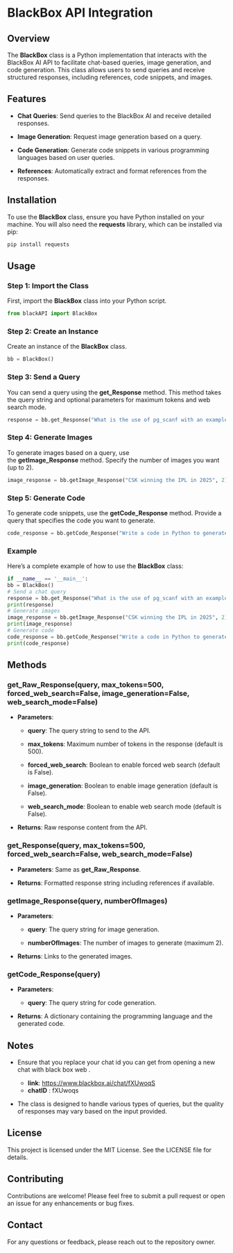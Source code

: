 BlackBox API Integration
========================

Overview
--------

The **BlackBox** class is a Python implementation that interacts with the BlackBox AI API to facilitate chat-based queries, image generation, and code generation. This class allows users to send queries and receive structured responses, including references, code snippets, and images.

Features
--------

*   **Chat Queries**: Send queries to the BlackBox AI and receive detailed responses.
    
*   **Image Generation**: Request image generation based on a query.
    
*   **Code Generation**: Generate code snippets in various programming languages based on user queries.
    
*   **References**: Automatically extract and format references from the responses.
    

Installation
------------

To use the **BlackBox** class, ensure you have Python installed on your machine. You will also need the **requests** library, which can be installed via pip:

```bash 
pip install requests
```

Usage
-----

### Step 1: Import the Class

First, import the **BlackBox** class into your Python script.

```python 
from blackAPI import BlackBox
```

### Step 2: Create an Instance

Create an instance of the **BlackBox** class.

```python 
bb = BlackBox()
```

### Step 3: Send a Query

You can send a query using the **get\_Response** method. This method takes the query string and optional parameters for maximum tokens and web search mode.

```python
response = bb.get_Response("What is the use of pg_scanf with an example?")  2print(response)
```

### Step 4: Generate Images

To generate images based on a query, use the **getImage\_Response** method. Specify the number of images you want (up to 2).

```python
image_response = bb.getImage_Response("CSK winning the IPL in 2025", 2)  2print(image_response)
```

### Step 5: Generate Code

To generate code snippets, use the **getCode\_Response** method. Provide a query that specifies the code you want to generate.

```python
code_response = bb.getCode_Response("Write a code in Python to generate random prime numbers from 1 to 100")  2print(code_response)
```

### Example

Here’s a complete example of how to use the **BlackBox** class:

```python
if __name__ == '__main__':
bb = BlackBox()
# Send a chat query
response = bb.get_Response("What is the use of pg_scanf with an example?")
print(response)
# Generate images
image_response = bb.getImage_Response("CSK winning the IPL in 2025", 2)
print(image_response)
# Generate code
code_response = bb.getCode_Response("Write a code in Python to generate random prime numbers from 1 to 100")
print(code_response)
```

Methods
-------

### **get\_Raw\_Response(query, max\_tokens=500, forced\_web\_search=False, image\_generation=False, web\_search\_mode=False)**

*   **Parameters**:
    
    *   **query**: The query string to send to the API.
        
    *   **max\_tokens**: Maximum number of tokens in the response (default is 500).
        
    *   **forced\_web\_search**: Boolean to enable forced web search (default is False).
        
    *   **image\_generation**: Boolean to enable image generation (default is False).
        
    *   **web\_search\_mode**: Boolean to enable web search mode (default is False).
        
*   **Returns**: Raw response content from the API.
    

### **get\_Response(query, max\_tokens=500, forced\_web\_search=False, web\_search\_mode=False)**

*   **Parameters**: Same as **get\_Raw\_Response**.
    
*   **Returns**: Formatted response string including references if available.
    

### **getImage\_Response(query, numberOfImages)**

*   **Parameters**:
    
    *   **query**: The query string for image generation.
        
    *   **numberOfImages**: The number of images to generate (maximum 2).
        
*   **Returns**: Links to the generated images.
    

### **getCode\_Response(query)**

*   **Parameters**:
    
    *   **query**: The query string for code generation.
        
*   **Returns**: A dictionary containing the programming language and the generated code.
    

Notes
-----

*   Ensure that you replace your chat id you can get from opening a new chat with black box web .
    *  **link**: https://www.blackbox.ai/chat/fXUwoqS
    *  **chatID** : fXUwoqs
    
*   The class is designed to handle various types of queries, but the quality of responses may vary based on the input provided.
    

License
-------

This project is licensed under the MIT License. See the LICENSE file for details.

Contributing
------------

Contributions are welcome! Please feel free to submit a pull request or open an issue for any enhancements or bug fixes.

Contact
-------

For any questions or feedback, please reach out to the repository owner.
